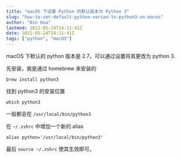 ```yaml
---
title: "macOS 下设置 Python 的默认版本为 Python 3"
slug: "how-to-set-default-python-verion-to-python3-on-macos"
author: "Bin Hua"
lastmod: 2022-05-24T14:11:41Z
date: 2022-05-24T14:11:41Z
tags: ["python", "macOS"]
---
```


macOS 下默认的 python 版本是 2.7，可以通过设置将其更改为 python 3.

先安装，我是通过 homebrew 来安装的

```
brew install python3
```

找到 python3 的安装位置

```
which python3
```

一般都会在 `/usr/local/bin/python3`

在 `~/.zshrc` 中增加一个新的 alias

```
alias python='/usr/local/bin/python3'
```

最后 `source ~/.zshrc` 使其生效即可。